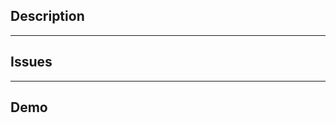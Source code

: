 ## Description

<!-- Describe a reason for this PR. Why its needed? What value it will add? -->

---

## Issues

<!-- List related Github issues -->

---

## Demo

<!-- Image, video or instructions -->
